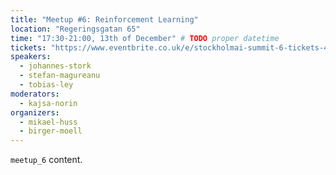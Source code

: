 ```yaml
---
title: "Meetup #6: Reinforcement Learning"
location: "Regeringsgatan 65"
time: "17:30-21:00, 13th of December" # TODO proper datetime
tickets: "https://www.eventbrite.co.uk/e/stockholmai-summit-6-tickets-40877500705"
speakers:
  - johannes-stork
  - stefan-magureanu
  - tobias-ley
moderators:
  - kajsa-norin
organizers:
  - mikael-huss
  - birger-moell
---
```

`meetup_6` content.
